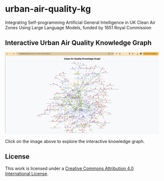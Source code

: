 # urban-air-quality-kg
Integrating Self-programming Artificial General Intelligence in UK Clean Air Zones Using Large Language Models, funded by 1851 Royal Commission

## Interactive Urban Air Quality Knowledge Graph

[![Interactive Visualisation](images/visualisation-preview.png)](https://xiangx91.github.io/urban-air-quality-kg/visualisation/)

Click on the image above to explore the interactive knowledge graph.


## License
This work is licensed under a [Creative Commons Attribution 4.0 International License](LICENSE).
